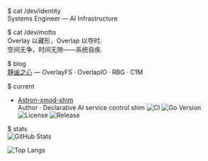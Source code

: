 $ cat /dev/identity  
Systems Engineer — AI Infrastructure

$ cat /dev/motto  
Overlay 以藏形，Overlap 以夺时.  
空间无争，时间无隙——系统自疾.

$ blog  
[静谧之心](https://haoxuanli.blog.csdn.net) — OverlayFS · OverlapIO · RBG · C1M

$ current  
- [Astron-xmod-shim](https://github.com/iflytek/Astron-xmod-shim)  
  Author · Declarative AI service control shim
  ![CI](https://github.com/iflytek/Astron-xmod-shim/workflows/CI/badge.svg)
  ![Go Version](https://img.shields.io/github/go-mod/go-version/iflytek/Astron-xmod-shim?logo=go&color=00ADD8)
  ![License](https://img.shields.io/github/license/iflytek/Astron-xmod-shim?color=blue)
  ![Release](https://img.shields.io/github/v/release/iflytek/Astron-xmod-shim?sort=semver)

$ stats  
![GitHub Stats](https://github-readme-stats.vercel.app/api?username=bestksl&show_icons=true&theme=vue&hide_border=true&bg_color=ffffff&border_color=eeeeee)


![Top Langs](https://github-readme-stats.vercel.app/api/top-langs/?username=bestksl&exclude_repo=dotfiles,myblog&langs_count=6&layout=compact&random=1998999999)
